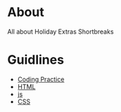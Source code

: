 About
=====

All about Holiday Extras Shortbreaks

# Guidlines
* [Coding Practice](/Shortbreaks/about/blob/master/CODING_PRACTICE.md)
* [HTML](/Shortbreaks/about/blob/master/guidelines/htmlGuidlines.md)
* [js](/Shortbreaks/about/blob/master/guidelines/jsGuidlines.md)
* [CSS](/Shortbreaks/about/blob/master/guidelines/cssGuidlines.md)